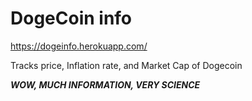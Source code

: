 # DogeCoin info

https://dogeinfo.herokuapp.com/

Tracks price, Inflation rate, and Market Cap of Dogecoin

**_WOW, MUCH INFORMATION, VERY SCIENCE_**

